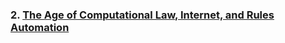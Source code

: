 ### 2. [The Age of Computational Law, Internet, and Rules Automation](https://github.com/lexmerca/TTIPv2_ToC)

